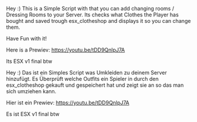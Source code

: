 Hey :) This is a Simple Script with that you can add changing rooms / Dressing Rooms to your Server. Its checks what Clothes the Player has bought and saved trough esx_clotheshop and displays it so you can change them.

Have Fun with it!

Here is a Prewiev: https://youtu.be/tDD9QnlpJ7A

Its ESX v1 final btw

Hey :) Das ist ein Simples Script was Umkleiden zu deinem Server hinzufügt. Es Überprüft welche Outfits ein Spieler in durch den esx_clotheshop gekauft und gespeichert hat und zeigt sie an so das man sich umziehen kann.

Hier ist ein Prewiev: https://youtu.be/tDD9QnlpJ7A

Es ist ESX v1 final btw
